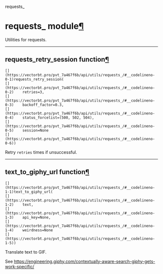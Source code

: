 requests_

#  requests_ module[](https://github.com/polakowo/vectorbt.pro/blob/6e344a8230eaf718593f4570378486ee1d4178f6/vectorbtpro/utils/requests_.py "Jump to source")[¶](https://vectorbt.pro/pvt_7a467f6b/api/utils/requests_/#vectorbtpro.utils.requests_ "Permanent link")

Utilities for requests.

* * *

## requests_retry_session function[](https://github.com/polakowo/vectorbt.pro/blob/6e344a8230eaf718593f4570378486ee1d4178f6/vectorbtpro/utils/requests_.py#L24-L42 "Jump to source")[¶](https://vectorbt.pro/pvt_7a467f6b/api/utils/requests_/#vectorbtpro.utils.requests_.requests_retry_session "Permanent link")
    
    
    [](https://vectorbt.pro/pvt_7a467f6b/api/utils/requests_/#__codelineno-0-1)requests_retry_session(
    [](https://vectorbt.pro/pvt_7a467f6b/api/utils/requests_/#__codelineno-0-2)    retries=3,
    [](https://vectorbt.pro/pvt_7a467f6b/api/utils/requests_/#__codelineno-0-3)    backoff_factor=0.3,
    [](https://vectorbt.pro/pvt_7a467f6b/api/utils/requests_/#__codelineno-0-4)    status_forcelist=(500, 502, 504),
    [](https://vectorbt.pro/pvt_7a467f6b/api/utils/requests_/#__codelineno-0-5)    session=None
    [](https://vectorbt.pro/pvt_7a467f6b/api/utils/requests_/#__codelineno-0-6))
    

Retry `retries` times if unsuccessful.

* * *

## text_to_giphy_url function[](https://github.com/polakowo/vectorbt.pro/blob/6e344a8230eaf718593f4570378486ee1d4178f6/vectorbtpro/utils/requests_.py#L45-L61 "Jump to source")[¶](https://vectorbt.pro/pvt_7a467f6b/api/utils/requests_/#vectorbtpro.utils.requests_.text_to_giphy_url "Permanent link")
    
    
    [](https://vectorbt.pro/pvt_7a467f6b/api/utils/requests_/#__codelineno-1-1)text_to_giphy_url(
    [](https://vectorbt.pro/pvt_7a467f6b/api/utils/requests_/#__codelineno-1-2)    text,
    [](https://vectorbt.pro/pvt_7a467f6b/api/utils/requests_/#__codelineno-1-3)    api_key=None,
    [](https://vectorbt.pro/pvt_7a467f6b/api/utils/requests_/#__codelineno-1-4)    weirdness=None
    [](https://vectorbt.pro/pvt_7a467f6b/api/utils/requests_/#__codelineno-1-5))
    

Translate text to GIF.

See <https://engineering.giphy.com/contextually-aware-search-giphy-gets-work-specific/>
